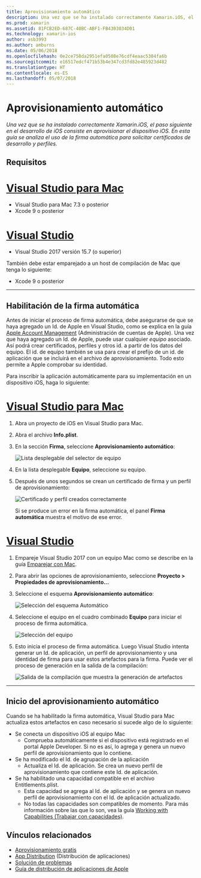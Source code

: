 ```yaml
---
title: Aprovisionamiento automático
description: Una vez que se ha instalado correctamente Xamarin.iOS, el paso siguiente en el desarrollo de iOS consiste en aprovisionar el dispositivo iOS. En esta guía se analiza el uso de la firma automática para solicitar certificados de desarrollo y perfiles.
ms.prod: xamarin
ms.assetid: 81FCB2ED-687C-40BC-ABF1-FB4303034D01
ms.technology: xamarin-ios
author: asb3993
ms.author: amburns
ms.date: 05/06/2018
ms.openlocfilehash: 0e2ce758da2951efa0508e76cdf4eaac5384fa6b
ms.sourcegitcommit: e16517edcf471b53b4e347cd3fd82e485923d482
ms.translationtype: HT
ms.contentlocale: es-ES
ms.lasthandoff: 05/07/2018
---
```

# <a name="automatic-provisioning"></a>Aprovisionamiento automático

_Una vez que se ha instalado correctamente Xamarin.iOS, el paso siguiente en el desarrollo de iOS consiste en aprovisionar el dispositivo iOS. En esta guía se analiza el uso de la firma automática para solicitar certificados de desarrollo y perfiles._

## <a name="requirements"></a>Requisitos

# <a name="visual-studio-for-mactabvsmac"></a>[Visual Studio para Mac](#tab/vsmac)

- Visual Studio para Mac 7.3 o posterior
- Xcode 9 o posterior

# <a name="visual-studiotabvswin"></a>[Visual Studio](#tab/vswin)

- Visual Studio 2017 versión 15.7 (o superior)

También debe estar emparejado a un host de compilación de Mac que tenga lo siguiente:

- Xcode 9 o posterior

-----

## <a name="enabling-automatic-signing"></a>Habilitación de la firma automática

Antes de iniciar el proceso de firma automática, debe asegurarse de que se haya agregado un Id. de Apple en Visual Studio, como se explica en la guía [Apple Account Management](~/cross-platform/macios/apple-account-management.md) (Administración de cuentas de Apple). Una vez que haya agregado un Id. de Apple, puede usar cualquier _equipo_ asociado. Así podrá crear certificados, perfiles y otros id. a partir de los datos del equipo. El id. de equipo también se usa para crear el prefijo de un id. de aplicación que se incluirá en el archivo de aprovisionamiento. Todo esto permite a Apple comprobar su identidad.

Para inscribir la aplicación automáticamente para su implementación en un dispositivo iOS, haga lo siguiente:

# <a name="visual-studio-for-mactabvsmac"></a>[Visual Studio para Mac](#tab/vsmac)

1. Abra un proyecto de iOS en Visual Studio para Mac.

2. Abra el archivo **Info.plist**.

3. En la sección **Firma**, seleccione **Aprovisionamiento automático**:

    ![Lista desplegable del selector de equipo](automatic-provisioning-images/image2.png)

4. En la lista desplegable **Equipo**, seleccione su equipo.

6. Después de unos segundos se crean un certificado de firma y un perfil de aprovisionamiento:

    ![Certificado y perfil creados correctamente](automatic-provisioning-images/image5.png)

    Si se produce un error en la firma automática, el panel **Firma automática** muestra el motivo de ese error.

# <a name="visual-studiotabvswin"></a>[Visual Studio](#tab/vswin)

1. Empareje Visual Studio 2017 con un equipo Mac como se describe en la guía [Emparejar con Mac](~/ios/get-started/installation/windows/connecting-to-mac/index.md).

2. Para abrir las opciones de aprovisionamiento, seleccione **Proyecto > Propiedades de aprovisionamiento...**

3. Seleccione el esquema **Aprovisionamiento automático**:

    ![Selección del esquema Automático](automatic-provisioning-images/prov4.png)

4. Seleccione el equipo en el cuadro combinado **Equipo** para iniciar el proceso de firma automática.

    ![Selección del equipo](automatic-provisioning-images/prov3.png)

4. Esto inicia el proceso de firma automática. Luego Visual Studio intenta generar un Id. de aplicación, un perfil de aprovisionamiento y una identidad de firma para usar estos artefactos para la firma. Puede ver el proceso de generación en la salida de la compilación:

    ![Salida de la compilación que muestra la generación de artefactos](automatic-provisioning-images/prov5.png)

-----

## <a name="triggering-automatic-provisioning"></a>Inicio del aprovisionamiento automático

Cuando se ha habilitado la firma automática, Visual Studio para Mac actualiza estos artefactos en caso necesario si sucede algo de lo siguiente:

* Se conecta un dispositivo iOS al equipo Mac
    - Comprueba automáticamente si el dispositivo está registrado en el portal Apple Developer. Si no es así, lo agrega y genera un nuevo perfil de aprovisionamiento que lo contiene.
* Se ha modificado el Id. de agrupación de la aplicación
    - Actualiza el Id. de aplicación. Se crea un nuevo perfil de aprovisionamiento que contiene este Id. de aplicación.
* Se ha habilitado una capacidad compatible en el archivo Entitlements.plist.
    - Esta capacidad se agrega al Id. de aplicación y se genera un nuevo perfil de aprovisionamiento con el Id. de aplicación actualizado.
    - No todas las capacidades son compatibles de momento. Para más información sobre las que lo son, vea la guía [Working with Capabilities (Trabajar con capacidades)](~/ios/deploy-test/provisioning/capabilities/index.md).


## <a name="related-links"></a>Vínculos relacionados

- [Aprovisionamiento gratis](~/ios/get-started/installation/device-provisioning/free-provisioning.md)
- [App Distribution](~/ios/deploy-test/app-distribution/index.md) (Distribución de aplicaciones)
- [Solución de problemas](~/ios/deploy-test/troubleshooting.md)
- [Guía de distribución de aplicaciones de Apple](https://developer.apple.com/library/ios/documentation/IDEs/Conceptual/AppDistributionGuide/Introduction/Introduction.html)
